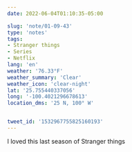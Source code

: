 ```yaml
---
date: 2022-06-04T01:10:35-05:00

slug: 'note/01-09-43'
type: 'notes'
tags:
- Stranger things
- Series
- Netflix
lang: 'en'
weather: '76.33°F'
weather_summary: 'Clear'
weather_icon: 'clear-night'
lat: '25.755440337056'
long: '-100.4021296678613'
location_dms: '25 N, 100° W'


tweet_id: '1532967755825160193'
---
```

I loved this last season of Stranger things